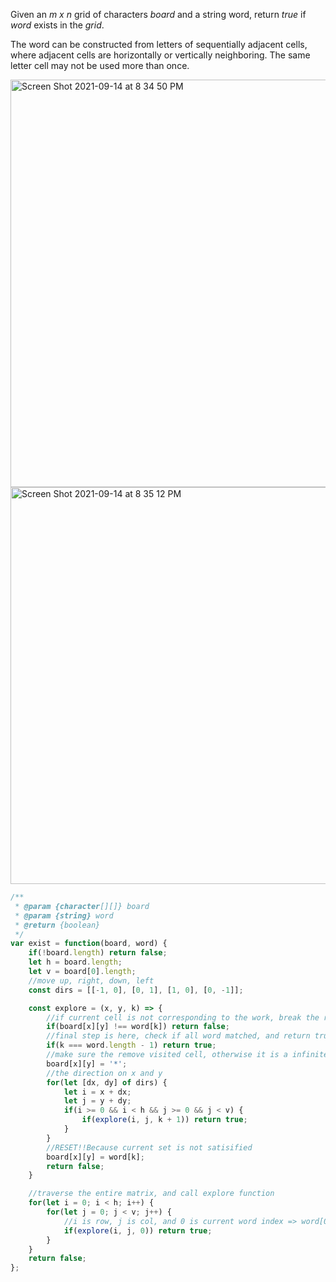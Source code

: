 Given an _m x n_ grid of characters _board_ and a string word, return _true_ if _word_ exists in the _grid_.

The word can be constructed from letters of sequentially adjacent cells, where adjacent cells are horizontally or vertically neighboring. The same letter cell may not be used more than once.

<img width="652" alt="Screen Shot 2021-09-14 at 8 34 50 PM" src="https://user-images.githubusercontent.com/37787994/133366357-1fe35372-3f09-4469-8896-623228f9a933.png">

<img width="635" alt="Screen Shot 2021-09-14 at 8 35 12 PM" src="https://user-images.githubusercontent.com/37787994/133366399-9bf14c7f-ed33-4024-a26b-94dd247eca8a.png">

```Javascript
/**
 * @param {character[][]} board
 * @param {string} word
 * @return {boolean}
 */
var exist = function(board, word) {
    if(!board.length) return false;
    let h = board.length;
    let v = board[0].length;
    //move up, right, down, left
    const dirs = [[-1, 0], [0, 1], [1, 0], [0, -1]];

    const explore = (x, y, k) => {
        //if current cell is not corresponding to the work, break the recursive call immediately
        if(board[x][y] !== word[k]) return false;
        //final step is here, check if all word matched, and return true
        if(k === word.length - 1) return true;
        //make sure the remove visited cell, otherwise it is a infinite loop
        board[x][y] = '*';
        //the direction on x and y
        for(let [dx, dy] of dirs) {
            let i = x + dx;
            let j = y + dy;
            if(i >= 0 && i < h && j >= 0 && j < v) {
                if(explore(i, j, k + 1)) return true;
            }
        }
        //RESET!!Because current set is not satisified
        board[x][y] = word[k];
        return false;
    }

    //traverse the entire matrix, and call explore function
    for(let i = 0; i < h; i++) {
        for(let j = 0; j < v; j++) {
            //i is row, j is col, and 0 is current word index => word[0]
            if(explore(i, j, 0)) return true;
        }
    }
    return false;
};
```
